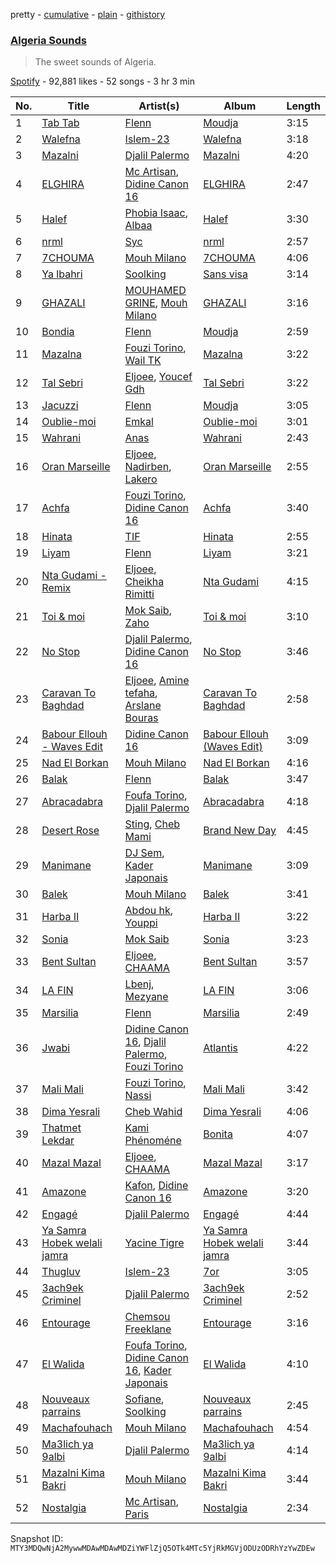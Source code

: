 pretty - [cumulative](/playlists/cumulative/37i9dQZF1DX7ZqKP81pHlu.md) - [plain](/playlists/plain/37i9dQZF1DX7ZqKP81pHlu) - [githistory](https://github.githistory.xyz/mackorone/spotify-playlist-archive/blob/main/playlists/plain/37i9dQZF1DX7ZqKP81pHlu)

### [Algeria Sounds](https://open.spotify.com/playlist/37i9dQZF1DX7ZqKP81pHlu)

> The sweet sounds of Algeria.

[Spotify](https://open.spotify.com/user/spotify) - 92,881 likes - 52 songs - 3 hr 3 min

| No. | Title | Artist(s) | Album | Length |
|---|---|---|---|---|
| 1 | [Tab Tab](https://open.spotify.com/track/5DinnPLecFV8N9b5QuZc8D) | [Flenn](https://open.spotify.com/artist/66OYzK2q18j4EVdMqRtf6L) | [Moudja](https://open.spotify.com/album/3fxv4IPUjOdLKSWTEALktY) | 3:15 |
| 2 | [Walefna](https://open.spotify.com/track/5DbQGkf9ekZY9NZdo895Jg) | [Islem\-23](https://open.spotify.com/artist/4fdscmamdruNB8lZ1nWrTd) | [Walefna](https://open.spotify.com/album/1zHsQono8sAl5QC3RCeHh2) | 3:18 |
| 3 | [Mazalni](https://open.spotify.com/track/4Mi1B4Sc3u5zkLaEB7PETp) | [Djalil Palermo](https://open.spotify.com/artist/3SKKJMPgklOHgYeatf2YhX) | [Mazalni](https://open.spotify.com/album/2be1DLBmI7MFfY4Gm92i77) | 4:20 |
| 4 | [ELGHIRA](https://open.spotify.com/track/42Vy5zKc5KcUsz5dyGEMQI) | [Mc Artisan](https://open.spotify.com/artist/24XkH7tJDFfDrOLlONiy7S), [Didine Canon 16](https://open.spotify.com/artist/2aVPTWc4WYc7b384eatevF) | [ELGHIRA](https://open.spotify.com/album/51jFeqsDRYtQDse8p4zTL5) | 2:47 |
| 5 | [Halef](https://open.spotify.com/track/28kzTkgv60LFKbEGwdFgYa) | [Phobia Isaac](https://open.spotify.com/artist/2blJ4Vh2V1STdZzcY72Nch), [Albaa](https://open.spotify.com/artist/3c0hnWjJw7lqYApYq7ihdT) | [Halef](https://open.spotify.com/album/5wq51CWjGXTao5FkGZe8Tv) | 3:30 |
| 6 | [nrml](https://open.spotify.com/track/3KXqOio8jnBKwYSoft0zmn) | [Syc](https://open.spotify.com/artist/6IayXElM5gfjgyWj9Ipbiu) | [nrml](https://open.spotify.com/album/6qACahl9BKPtWckNidkfMO) | 2:57 |
| 7 | [7CHOUMA](https://open.spotify.com/track/0bmnCDY8M8fBtlPwMrLIu9) | [Mouh Milano](https://open.spotify.com/artist/1a4431ATLSQ5Rgq8Rr6sFj) | [7CHOUMA](https://open.spotify.com/album/7JrLFJw1NFNDOnoNDsHBWS) | 4:06 |
| 8 | [Ya lbahri](https://open.spotify.com/track/62upkw0miJwuVpWVzHdaEV) | [Soolking](https://open.spotify.com/artist/0GgY7hjMoGDsX8ZDe2mwds) | [Sans visa](https://open.spotify.com/album/5rncxkieoEvPDzA7VdNGQx) | 3:14 |
| 9 | [GHAZALI](https://open.spotify.com/track/1SYjg4Ff4aGzZVJKfK7OEA) | [MOUHAMED GRINE](https://open.spotify.com/artist/5Sj8EjR3eENxsr4Tgv9OGh), [Mouh Milano](https://open.spotify.com/artist/1a4431ATLSQ5Rgq8Rr6sFj) | [GHAZALI](https://open.spotify.com/album/6q4ADoh3h7OHkFJsCFcx6l) | 3:16 |
| 10 | [Bondia](https://open.spotify.com/track/5fu9Sc4DNuvQMWo5BxmgKH) | [Flenn](https://open.spotify.com/artist/66OYzK2q18j4EVdMqRtf6L) | [Moudja](https://open.spotify.com/album/3fxv4IPUjOdLKSWTEALktY) | 2:59 |
| 11 | [Mazalna](https://open.spotify.com/track/4QPdk05lc3sm8yDgKuIKI3) | [Fouzi Torino](https://open.spotify.com/artist/6Q2qtUONsXPfBKMhpOesiv), [Wail TK](https://open.spotify.com/artist/5D78FFjYhggANtY0i28S8a) | [Mazalna](https://open.spotify.com/album/7s17EGV44M0Iqg69rvp0Gz) | 3:22 |
| 12 | [Tal Sebri](https://open.spotify.com/track/4G7OIVLbpp7BnNrpDDVgPJ) | [Eljoee](https://open.spotify.com/artist/0Lgc9epqyn4wYEGm8fiaS7), [Youcef Gdh](https://open.spotify.com/artist/5oO5vd9qs9GJ1bFE4OZbM9) | [Tal Sebri](https://open.spotify.com/album/7FitafHMcsT0DiYZY019Ih) | 3:22 |
| 13 | [Jacuzzi](https://open.spotify.com/track/0tHcl65zImDRYFFRkfxrNz) | [Flenn](https://open.spotify.com/artist/66OYzK2q18j4EVdMqRtf6L) | [Moudja](https://open.spotify.com/album/3fxv4IPUjOdLKSWTEALktY) | 3:05 |
| 14 | [Oublie\-moi](https://open.spotify.com/track/19EZ9PFgJM0xh2Ruld9z2F) | [Emkal](https://open.spotify.com/artist/4ZPLdCBeYJBAjsLTWRcZEs) | [Oublie\-moi](https://open.spotify.com/album/4hS1lDUpq5UXLapDgD9MFY) | 3:01 |
| 15 | [Wahrani](https://open.spotify.com/track/5gTsNTIQ17LSYHvkqXHwwO) | [Anas](https://open.spotify.com/artist/3jrZXTzqSuTBdfJeoSts1n) | [Wahrani](https://open.spotify.com/album/3OTzJwXAHgnBasbmvb2Zep) | 2:43 |
| 16 | [Oran Marseille](https://open.spotify.com/track/0Ye58r1DvVAIR2JMpNEu8B) | [Eljoee](https://open.spotify.com/artist/0Lgc9epqyn4wYEGm8fiaS7), [Nadirben](https://open.spotify.com/artist/6zqHGUcxVpqdd2aP3513d3), [Lakero](https://open.spotify.com/artist/15M6Rc9osdjjf4H45ET433) | [Oran Marseille](https://open.spotify.com/album/39RyhwGJlc0JKBclw45kFC) | 2:55 |
| 17 | [Achfa](https://open.spotify.com/track/5t1doPqDqgFotgdXezDeea) | [Fouzi Torino](https://open.spotify.com/artist/6Q2qtUONsXPfBKMhpOesiv), [Didine Canon 16](https://open.spotify.com/artist/2aVPTWc4WYc7b384eatevF) | [Achfa](https://open.spotify.com/album/6OOqXK1DmU094IBelKPdha) | 3:40 |
| 18 | [Hinata](https://open.spotify.com/track/5lugweLS17EVHmhXuNZOrC) | [TIF](https://open.spotify.com/artist/2NgTPluNpfsoYZnoeU2VsH) | [Hinata](https://open.spotify.com/album/2xE8FXQ3WU30oqhV1H7Q4p) | 2:55 |
| 19 | [Liyam](https://open.spotify.com/track/4tRUx2gflnuk7v0Uvic04X) | [Flenn](https://open.spotify.com/artist/66OYzK2q18j4EVdMqRtf6L) | [Liyam](https://open.spotify.com/album/56kMBEY2KFd8ua913PoSq4) | 3:21 |
| 20 | [Nta Gudami \- Remix](https://open.spotify.com/track/7pxJK697fEgxphm1fxwczS) | [Eljoee](https://open.spotify.com/artist/0Lgc9epqyn4wYEGm8fiaS7), [Cheikha Rimitti](https://open.spotify.com/artist/364dHqe2BwXqmOhgdBXpw8) | [Nta Gudami](https://open.spotify.com/album/1eI7koC3KRAIe8jukAL2GA) | 4:15 |
| 21 | [Toi & moi](https://open.spotify.com/track/4C9bUSwqwVZ8eu2jsnctm6) | [Mok Saib](https://open.spotify.com/artist/6jcvupTBm6vk5SMEEVpvSW), [Zaho](https://open.spotify.com/artist/0vN920jukdAbErvjo2OJ2o) | [Toi & moi](https://open.spotify.com/album/4qAOLbreEqTtzFgcGePfZL) | 3:10 |
| 22 | [No Stop](https://open.spotify.com/track/6VD64LAe1raY65BTkJdt5v) | [Djalil Palermo](https://open.spotify.com/artist/3SKKJMPgklOHgYeatf2YhX), [Didine Canon 16](https://open.spotify.com/artist/2aVPTWc4WYc7b384eatevF) | [No Stop](https://open.spotify.com/album/14FD9LxC7IR05LPeDK5Ts9) | 3:46 |
| 23 | [Caravan To Baghdad](https://open.spotify.com/track/3caRGauTC1JlnZldRHegmm) | [Eljoee](https://open.spotify.com/artist/0Lgc9epqyn4wYEGm8fiaS7), [Amine tefaha](https://open.spotify.com/artist/1YflNttEHeX8HtnJlngZ5L), [Arslane Bouras](https://open.spotify.com/artist/5d9Q3LiOKZNjeQVkiMP1Rm) | [Caravan To Baghdad](https://open.spotify.com/album/2scmA3Bz7R4MdoSfoatypC) | 2:58 |
| 24 | [Babour Ellouh \- Waves Edit](https://open.spotify.com/track/4yTsqKht7TgflJTNAhEtm9) | [Didine Canon 16](https://open.spotify.com/artist/2aVPTWc4WYc7b384eatevF) | [Babour Ellouh \(Waves Edit\)](https://open.spotify.com/album/1rpR2Xk0gSPO48EuRFzbaA) | 3:09 |
| 25 | [Nad El Borkan](https://open.spotify.com/track/3sphBPmMtnnJTLn49xYiT3) | [Mouh Milano](https://open.spotify.com/artist/1a4431ATLSQ5Rgq8Rr6sFj) | [Nad El Borkan](https://open.spotify.com/album/4QEMiHrd1yH0mTJEOJEpeU) | 4:16 |
| 26 | [Balak](https://open.spotify.com/track/0WQqJD52PqOmSVtEYiX4NC) | [Flenn](https://open.spotify.com/artist/66OYzK2q18j4EVdMqRtf6L) | [Balak](https://open.spotify.com/album/58TtNp2W6dXurKZd23H0nL) | 3:47 |
| 27 | [Abracadabra](https://open.spotify.com/track/1Suz3iNgR3pnTIPI5JJtFI) | [Foufa Torino](https://open.spotify.com/artist/5DAc1d8izRCmkzEP23NJGh), [Djalil Palermo](https://open.spotify.com/artist/3SKKJMPgklOHgYeatf2YhX) | [Abracadabra](https://open.spotify.com/album/5t5ieknOAiq6hBfzTe2veZ) | 4:18 |
| 28 | [Desert Rose](https://open.spotify.com/track/4WhyHQ2BXi2VU1iaFbF6jv) | [Sting](https://open.spotify.com/artist/0Ty63ceoRnnJKVEYP0VQpk), [Cheb Mami](https://open.spotify.com/artist/6vZXamchcIOKzC1c3Elp4J) | [Brand New Day](https://open.spotify.com/album/1r6NoADkFvVSpyFnJjcuLe) | 4:45 |
| 29 | [Manimane](https://open.spotify.com/track/6cVOmhvrfTFGw6h8bEU3Rl) | [DJ Sem](https://open.spotify.com/artist/6RXNoNfqGTqlCIwAvzo4Xp), [Kader Japonais](https://open.spotify.com/artist/3e3cKwH1kUr02bvIm7VaIe) | [Manimane](https://open.spotify.com/album/7D3aSf7ErYyKl2OOkBCLI9) | 3:09 |
| 30 | [Balek](https://open.spotify.com/track/6y6ogtH99BJiEiBlEIY77A) | [Mouh Milano](https://open.spotify.com/artist/1a4431ATLSQ5Rgq8Rr6sFj) | [Balek](https://open.spotify.com/album/4De1zo3rJdvKQ0XAUndtOe) | 3:41 |
| 31 | [Harba II](https://open.spotify.com/track/33xn4wz62RtdIyR1sx8BJa) | [Abdou hk](https://open.spotify.com/artist/3B344rrWCr0O5ogBKZeO59), [Youppi](https://open.spotify.com/artist/4HXhayOs3iuWCczTsLQOIX) | [Harba II](https://open.spotify.com/album/5zaQM2mwAYci2aCZKLvTjq) | 3:22 |
| 32 | [Sonia](https://open.spotify.com/track/5NuvJqrwmFovb6TGbnjjqR) | [Mok Saib](https://open.spotify.com/artist/6jcvupTBm6vk5SMEEVpvSW) | [Sonia](https://open.spotify.com/album/3x3LtImIZjkp0Xw7MZj2DW) | 3:23 |
| 33 | [Bent Sultan](https://open.spotify.com/track/5XvzmPFcVRlfdlCw3KK2Jb) | [Eljoee](https://open.spotify.com/artist/0Lgc9epqyn4wYEGm8fiaS7), [CHAAMA](https://open.spotify.com/artist/5qwjinowvQNDqyspseSofL) | [Bent Sultan](https://open.spotify.com/album/2pQbg9uIkWzsUFeNxNU2nI) | 3:57 |
| 34 | [LA FIN](https://open.spotify.com/track/3tYu6F0oRwqVq1TNMYU2Qe) | [Lbenj](https://open.spotify.com/artist/1H0D7p5aN8tGG8DPLt0Nbv), [Mezyane](https://open.spotify.com/artist/3UlIprTDXD8pwiFj7xgmWJ) | [LA FIN](https://open.spotify.com/album/6WbcUioeZ8btnVMNbAyjtD) | 3:06 |
| 35 | [Marsilia](https://open.spotify.com/track/35hzpvo3JS4NbOMpvC9vAN) | [Flenn](https://open.spotify.com/artist/66OYzK2q18j4EVdMqRtf6L) | [Marsilia](https://open.spotify.com/album/077lukkBWt0j9J7PfZRM0p) | 2:49 |
| 36 | [Jwabi](https://open.spotify.com/track/0HWqu8kIr5iitYHd62RkJH) | [Didine Canon 16](https://open.spotify.com/artist/2aVPTWc4WYc7b384eatevF), [Djalil Palermo](https://open.spotify.com/artist/3SKKJMPgklOHgYeatf2YhX), [Fouzi Torino](https://open.spotify.com/artist/6Q2qtUONsXPfBKMhpOesiv) | [Atlantis](https://open.spotify.com/album/0AYqFxV365fsq7rVnW9nt0) | 4:22 |
| 37 | [Mali Mali](https://open.spotify.com/track/706oWNT12qKmhjMjnxcDkx) | [Fouzi Torino](https://open.spotify.com/artist/6Q2qtUONsXPfBKMhpOesiv), [Nassi](https://open.spotify.com/artist/1qKKI6tBqJZCZfAmXjYFjN) | [Mali Mali](https://open.spotify.com/album/3Y8J4MzMdcCLeG5x7LroyP) | 3:42 |
| 38 | [Dima Yesrali](https://open.spotify.com/track/4dnlVlHo17KfhKAcetdkPB) | [Cheb Wahid](https://open.spotify.com/artist/41pjPOVGlvetRYm4xx7bYw) | [Dima Yesrali](https://open.spotify.com/album/0LjnnpTnbeZqKwpElPPHKV) | 4:06 |
| 39 | [Thatmet Lekdar](https://open.spotify.com/track/61vtgCYKGAiw75IoTnDCG1) | [Kami Phénoméne](https://open.spotify.com/artist/2BxA0WWffDANrGk2etCPfI) | [Bonita](https://open.spotify.com/album/6SV06bKUQ0zibdRafy5PSW) | 4:07 |
| 40 | [Mazal Mazal](https://open.spotify.com/track/2YSsSIVvoOtuXfbTUp3X71) | [Eljoee](https://open.spotify.com/artist/0Lgc9epqyn4wYEGm8fiaS7), [CHAAMA](https://open.spotify.com/artist/5qwjinowvQNDqyspseSofL) | [Mazal Mazal](https://open.spotify.com/album/1oghaMTdh4pK4qUmp81t4u) | 3:17 |
| 41 | [Amazone](https://open.spotify.com/track/2MYKMHhMFIlmYKn05C9cV2) | [Kafon](https://open.spotify.com/artist/1g7CL458gLNv8UY3W2IFBw), [Didine Canon 16](https://open.spotify.com/artist/2aVPTWc4WYc7b384eatevF) | [Amazone](https://open.spotify.com/album/42rj17QXfTKr8YjAhUKZ28) | 3:20 |
| 42 | [Engagé](https://open.spotify.com/track/5ONxNp0ytrI7xzk4PZ2Vaz) | [Djalil Palermo](https://open.spotify.com/artist/3SKKJMPgklOHgYeatf2YhX) | [Engagé](https://open.spotify.com/album/7z4Os1feFjBgWHdQlEv5xD) | 4:44 |
| 43 | [Ya Samra Hobek welali jamra](https://open.spotify.com/track/442IWFKIrGrHTVjIrfc3YR) | [Yacine Tigre](https://open.spotify.com/artist/3KyPN9BFlpyEEAy4vCs8l4) | [Ya Samra Hobek welali jamra](https://open.spotify.com/album/2vtIO9E8hCsEOhOoty8OHL) | 3:44 |
| 44 | [Thugluv](https://open.spotify.com/track/0LmBTAeJkoVntKjuUqCQHb) | [Islem\-23](https://open.spotify.com/artist/4fdscmamdruNB8lZ1nWrTd) | [7or](https://open.spotify.com/album/1rvuk6HyweX9My7TiODYbN) | 3:05 |
| 45 | [3ach9ek Criminel](https://open.spotify.com/track/6Y3hqLC16tJUEI4PDsusoT) | [Djalil Palermo](https://open.spotify.com/artist/3SKKJMPgklOHgYeatf2YhX) | [3ach9ek Criminel](https://open.spotify.com/album/5CYq5YmDbgtM0ys9xBxYiL) | 2:52 |
| 46 | [Entourage](https://open.spotify.com/track/1B3Ol7QWDUh2H9E12QLFXD) | [Chemsou Freeklane](https://open.spotify.com/artist/3wggOQ992VWtMCrs7ro14h) | [Entourage](https://open.spotify.com/album/5nGn5Cpeaci7vkEJ6U4L5m) | 3:16 |
| 47 | [El Walida](https://open.spotify.com/track/72IaF2DNQpXfYVG349uPI6) | [Foufa Torino](https://open.spotify.com/artist/5DAc1d8izRCmkzEP23NJGh), [Didine Canon 16](https://open.spotify.com/artist/2aVPTWc4WYc7b384eatevF), [Kader Japonais](https://open.spotify.com/artist/3e3cKwH1kUr02bvIm7VaIe) | [El Walida](https://open.spotify.com/album/6KZu4hCRZdB3dtQc8ABbE2) | 4:10 |
| 48 | [Nouveaux parrains](https://open.spotify.com/track/4ycyOBm9iFoiNVkafhb1WW) | [Sofiane](https://open.spotify.com/artist/6qFt3TjvxMt77YGsktWG8Z), [Soolking](https://open.spotify.com/artist/0GgY7hjMoGDsX8ZDe2mwds) | [Nouveaux parrains](https://open.spotify.com/album/6gXYP4nPpC5k6B25h3upDa) | 2:45 |
| 49 | [Machafouhach](https://open.spotify.com/track/24jg1DbZgIwIBwascANUo0) | [Mouh Milano](https://open.spotify.com/artist/1a4431ATLSQ5Rgq8Rr6sFj) | [Machafouhach](https://open.spotify.com/album/2hyi1YaEv0A9LEA1HUEJ6S) | 4:54 |
| 50 | [Ma3lich ya 9albi](https://open.spotify.com/track/70EOQVKqRBIU9mfibNLltJ) | [Djalil Palermo](https://open.spotify.com/artist/3SKKJMPgklOHgYeatf2YhX) | [Ma3lich ya 9albi](https://open.spotify.com/album/1pFjyyY15J1iChq4xAMJYW) | 4:14 |
| 51 | [Mazalni Kima Bakri](https://open.spotify.com/track/4qnmWklH3MwTy41kDCbex9) | [Mouh Milano](https://open.spotify.com/artist/1a4431ATLSQ5Rgq8Rr6sFj) | [Mazalni Kima Bakri](https://open.spotify.com/album/539HX5WN2FIVRu6dguBtyg) | 3:44 |
| 52 | [Nostalgia](https://open.spotify.com/track/2tigdzJhKHibLNXApAlTKZ) | [Mc Artisan](https://open.spotify.com/artist/24XkH7tJDFfDrOLlONiy7S), [Paris](https://open.spotify.com/artist/0jdmK9qg8xJkvDRpPfNBVz) | [Nostalgia](https://open.spotify.com/album/7oH1hIfjDhCaM8oOrewWJN) | 2:34 |

Snapshot ID: `MTY3MDQwNjA2MywwMDAwMDAwMDZiYWFlZjQ5OTk4MTc5YjRkMGVjODUzODRhYzYwZDEw`
